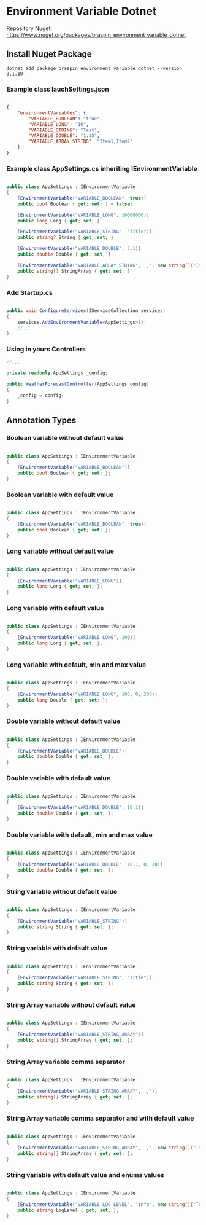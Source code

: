 # Environment Variable Dotnet

Repository Nuget: https://www.nuget.org/packages/braspin_environment_variable_dotnet

## Install Nuget Package

`` dotnet add package braspin_environment_variable_dotnet --version 0.1.10 ``

### Example class lauchSettings.json

```json

{
    "environmentVariables": {
        "VARIABLE_BOOLEAN": "true",
        "VARIABLE_LONG": "10",
        "VARIABLE_STRING": "Test",
        "VARIABLE_DOUBLE": "1.15",
        "VARIABLE_ARRAY_STRING": "Item1,Item2"
    }
}

```

### Example class AppSettings.cs inheriting IEnvironmentVariable

```csharp

public class AppSettings : IEnvironmentVariable
{
    [EnvironmentVariable("VARIABLE_BOOLEAN", true)]
    public bool Boolean { get; set; } = false;

    [EnvironmentVariable("VARIABLE_LONG", 10000000)]
    public long Long { get; set; }

    [EnvironmentVariable("VARIABLE_STRING", "Title")]
    public string? String { get; set; }

    [EnvironmentVariable("VARIABLE_DOUBLE", 5.1)]
    public double Double { get; set; }

    [EnvironmentVariable("VARIABLE_ARRAY_STRING", ',', new string[]("Item1", "Item2"))]
    public string[] StringArray { get; set; }
}

```

### Add Startup.cs

```csharp

public void ConfigureServices(IServiceCollection services)
{
    services.AddEnvironmentVariable<AppSettings>();
    //...
}

```

### Using in yours Controllers

```csharp
//...

private readonly AppSettings _config;

public WeatherForecastController(AppSettings config)
{
    _config = config;
}

```

## Annotation Types

### Boolean variable without default value

```csharp

public class AppSettings : IEnvironmentVariable
{
    [EnvironmentVariable("VARIABLE_BOOLEAN")]
    public bool Boolean { get; set; };
}

``` 

### Boolean variable with default value

```csharp

public class AppSettings : IEnvironmentVariable
{
    [EnvironmentVariable("VARIABLE_BOOLEAN", true)]
    public bool Boolean { get; set; };
}

``` 

### Long variable without default value

```csharp

public class AppSettings : IEnvironmentVariable
{
    [EnvironmentVariable("VARIABLE_LONG")]
    public long Long { get; set; };
}

``` 

### Long variable with default value

```csharp

public class AppSettings : IEnvironmentVariable
{
    [EnvironmentVariable("VARIABLE_LONG", 100)]
    public long Long { get; set; };
}

``` 

### Long variable with default, min and max value

```csharp

public class AppSettings : IEnvironmentVariable
{
    [EnvironmentVariable("VARIABLE_LONG", 100, 0, 200)]
    public long Double { get; set; };
}

``` 

### Double variable without default value

```csharp

public class AppSettings : IEnvironmentVariable
{
    [EnvironmentVariable("VARIABLE_DOUBLE")]
    public double Double { get; set; };
}

``` 

### Double variable with default value

```csharp

public class AppSettings : IEnvironmentVariable
{
    [EnvironmentVariable("VARIABLE_DOUBLE", 10.1)]
    public double Double { get; set; };
}

``` 

### Double variable with default, min and max value

```csharp

public class AppSettings : IEnvironmentVariable
{
    [EnvironmentVariable("VARIABLE_DOUBLE", 10.1, 0, 20)]
    public double Double { get; set; };
}

``` 

### String variable without default value

```csharp

public class AppSettings : IEnvironmentVariable
{
    [EnvironmentVariable("VARIABLE_STRING")]
    public string String { get; set; };
}

``` 

### String variable with default value

```csharp

public class AppSettings : IEnvironmentVariable
{
    [EnvironmentVariable("VARIABLE_STRING", "Title")]
    public string String { get; set; };
}

```

### String Array variable without default value

```csharp

public class AppSettings : IEnvironmentVariable
{
    [EnvironmentVariable("VARIABLE_STRING_ARRAY")]
    public string[] StringArray { get; set; };
}

``` 

### String Array variable comma separator

```csharp

public class AppSettings : IEnvironmentVariable
{
    [EnvironmentVariable("VARIABLE_STRING_ARRAY", ',')]
    public string[] StringArray { get; set; };
}

``` 

### String Array variable comma separator and with default value

```csharp

public class AppSettings : IEnvironmentVariable
{
    [EnvironmentVariable("VARIABLE_STRING_ARRAY", ',', new string[]("Item1", "Item2"))]
    public string[] StringArray { get; set; };
}

```

### String variable with default value and enums values

```csharp

public class AppSettings : IEnvironmentVariable
{
    [EnvironmentVariable("VARIABLE_LOG_LEVEL", "Info", new string[]{"Trace", "Debug", "Info", "Warning", "Error"})]
    public string LogLevel { get; set; };
}

```
